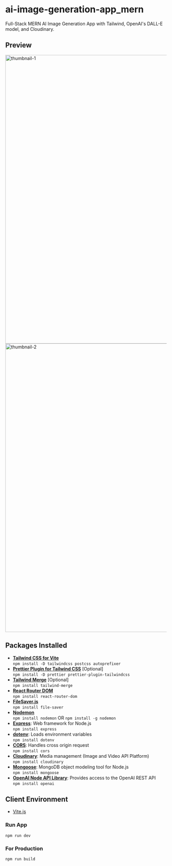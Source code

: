 # ai-image-generation-app_mern

Full-Stack MERN AI Image Generation App with Tailwind, OpenAI's DALL-E model, and Cloudinary.

## Preview
<img width="900" alt="thumbnail-1" src="https://github.com/chihiroanihr/ai-image-generation-app_mern/assets/42660669/2bf1b1aa-e47e-46ad-9457-0dd7bcbc4a77">
<img width="900" alt="thumbnail-2" src="https://github.com/chihiroanihr/ai-image-generation-app_mern/assets/42660669/c5936793-2a9e-4bb6-b1da-483a7a40f723">

## Packages Installed

- [**Tailwind CSS for Vite**](https://tailwindcss.com/docs/guides/vite)</br>
  `npm install -D tailwindcss postcss autoprefixer`
- [**Prettier Plugin for Tailwind CSS**](https://github.com/tailwindlabs/prettier-plugin-tailwindcss) [Optional]</br>
  `npm install -D prettier prettier-plugin-tailwindcss`
- [**Tailwind Merge**](https://www.npmjs.com/package/tailwind-merge) [Optional]</br>
  `npm install tailwind-merge`
- [**React Router DOM**](https://www.npmjs.com/package/react-router-dom)</br>
  `npm install react-router-dom`
- [**FileSaver.js**](https://www.npmjs.com/package/file-saver)</br>
  `npm install file-saver`
- [**Nodemon**](https://www.npmjs.com/package/nodemon)</br>
  `npm install nodemon` OR `npm install -g nodemon`
- [**Express**](https://www.npmjs.com/package/express): Web framework for Node.js</br>
  `npm install express`
- [**dotenv**](https://www.npmjs.com/package/dotenv): Loads environment variables</br>
  `npm install dotenv`
- [**CORS**](https://www.npmjs.com/package/cors): Handles cross origin request</br>
  `npm install cors`
- [**Cloudinary**](https://www.npmjs.com/package/cloudinary): Media management (Image and Video API Platform)</br>
  `npm install cloudinary`
- [**Mongoose**](https://www.npmjs.com/package/mongoose): MongoDB object modeling tool for Node.js</br>
  `npm install mongoose`
- [**OpenAI Node API Library**](https://www.npmjs.com/package/openai): Provides access to the OpenAI REST API</br>
  `npm install openai`

## Client Environment

- [Vite.js](https://vitejs.dev/)

### Run App

`npm run dev`

### For Production

`npm run build`

